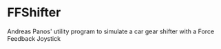 # FFShifter
Andreas Panos' utility program to simulate a car gear shifter with a Force Feedback Joystick
